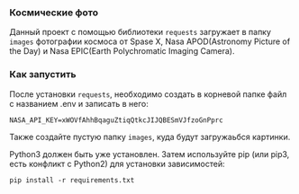 ### Космические фото

Данный проект с помощью библиотеки ```requests``` загружает в папку ```images``` фотографии космоса от Spase X, Nasa APOD(Astronomy Picture of the Day) и Nasa EPIC(Earth Polychromatic Imaging Camera).

### Как запустить

После установки ```requests```, необходимо создать в корневой папке файл с названием .env и записать в него:

```
NASA_API_KEY=xWOVfAhhBqaguZtiqQtkcJIJQBESmVJfzoGnPprc
```

Также создайте пустую папку ```images```, куда будут загружаьбся картинки.

Python3 должен быть уже установлен. Затем используйте pip (или pip3, есть конфликт с Python2) для установки зависимостей:

```
pip install -r requirements.txt
```
